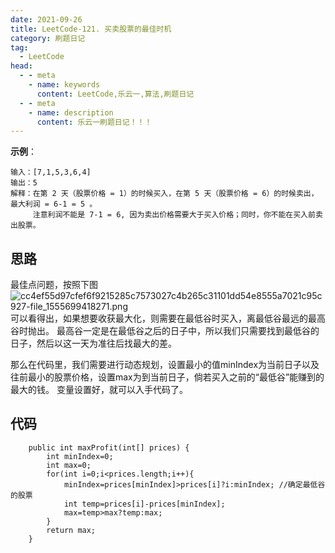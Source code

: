 ```yaml
---
date: 2021-09-26
title: LeetCode-121. 买卖股票的最佳时机
category: 刷题日记
tag:
  - LeetCode
head:
  - - meta
    - name: keywords
      content: LeetCode,乐云一,算法,刷题日记
  - - meta
    - name: description
      content: 乐云一刷题日记！！！
---
```

**示例**：
```
输入：[7,1,5,3,6,4]
输出：5
解释：在第 2 天（股票价格 = 1）的时候买入，在第 5 天（股票价格 = 6）的时候卖出，
最大利润 = 6-1 = 5 。
     注意利润不能是 7-1 = 6, 因为卖出价格需要大于买入价格；同时，你不能在买入前卖出股票。
```

## 思路
最佳点问题，按照下图
![cc4ef55d97cfef6f9215285c7573027c4b265c31101dd54e8555a7021c95c927-file_1555699418271.png](https://leyunone-img.oss-cn-hangzhou.aliyuncs.com/image/2021-09-26/cc4ef55d97cfef6f9215285c7573027c4b265c31101dd54e8555a7021c95c927-file_1555699418271.png)
可以看得出，如果想要收获最大化，则需要在最低谷时买入，离最低谷最远的最高谷时抛出。
最高谷一定是在最低谷之后的日子中，所以我们只需要找到最低谷的日子，然后以这一天为准往后找最大的差。

那么在代码里，我们需要进行动态规划，设置最小的值minIndex为当前日子以及往前最小的股票价格，设置max为到当前日子，倘若买入之前的“最低谷”能赚到的最大的钱。
变量设置好，就可以入手代码了。
## 代码
```
    public int maxProfit(int[] prices) {
        int minIndex=0;
        int max=0;
        for(int i=0;i<prices.length;i++){
            minIndex=prices[minIndex]>prices[i]?i:minIndex; //确定最低谷的股票
            int temp=prices[i]-prices[minIndex];
            max=temp>max?temp:max;
        }
        return max;
    }
```
